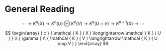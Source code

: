 # General Reading



$$
\cdots \rightarrow K ^ { n } ( X ) \rightarrow K ^ { n } ( U ) \oplus K ^ { n } ( V ) \rightarrow K ^ { n } ( U \cap V ) \rightarrow K ^ { n + 1 } ( X ) \rightarrow \cdots
$$


$$
\begin{array} { c } { \mathcal { K } ( X ) \longrightarrow \mathcal { K } ( U ) } \\ { \gamma } \\ { \mathcal { K } ( V ) \longrightarrow \mathcal { K } ( U \cap V ) } \end{array}
$$